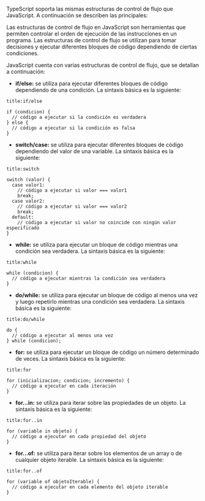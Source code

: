TypeScript soporta las mismas estructuras de control de flujo que JavaScript. A continuación se describen las principales:

Las estructuras de control de flujo en JavaScript son herramientas que permiten controlar el orden de ejecución de las instrucciones en un programa. Las estructuras de control de flujo se utilizan para tomar decisiones y ejecutar diferentes bloques de código dependiendo de ciertas condiciones.

JavaScript cuenta con varias estructuras de control de flujo, que se detallan a continuación:

-   **if/else:** se utiliza para ejecutar diferentes bloques de código dependiendo de una condición. La sintaxis básica es la siguiente:

```ad-note
title:if/else
```
```
if (condicion) {
  // código a ejecutar si la condición es verdadera
} else {
  // código a ejecutar si la condición es falsa
}
```

- **switch/case:** se utiliza para ejecutar diferentes bloques de código dependiendo del valor de una variable. La sintaxis básica es la siguiente:

```ad-note
title:switch
```
```
switch (valor) {
  case valor1:
    // código a ejecutar si valor === valor1
    break;
  case valor2:
    // código a ejecutar si valor === valor2
    break;
  default:
    // código a ejecutar si valor no coincide con ningún valor especificado
}
```

- **while:** se utiliza para ejecutar un bloque de código mientras una condición sea verdadera. La sintaxis básica es la siguiente:

```ad-note
title:while
```
```
while (condicion) {
  // código a ejecutar mientras la condición sea verdadera
}
```

- **do/while:** se utiliza para ejecutar un bloque de código al menos una vez y luego repetirlo mientras una condición sea verdadera. La sintaxis básica es la siguiente:

```ad-note
title:do/while
```
```
do {
  // código a ejecutar al menos una vez
} while (condicion);
```

- **for:** se utiliza para ejecutar un bloque de código un número determinado de veces. La sintaxis básica es la siguiente:

```ad-note
title:for
```
```
for (inicializacion; condicion; incremento) {
  // código a ejecutar en cada iteración
}
```

- **for...in:** se utiliza para iterar sobre las propiedades de un objeto. La sintaxis básica es la siguiente:

```ad-note
title:for..in
```
```
for (variable in objeto) {
  // código a ejecutar en cada propiedad del objeto
}
```

- **for...of:** se utiliza para iterar sobre los elementos de un array o de cualquier objeto iterable. La sintaxis básica es la siguiente:

```ad-note
title:for..of
```
```
for (variable of objetoIterable) {
  // código a ejecutar en cada elemento del objeto iterable
}
```

